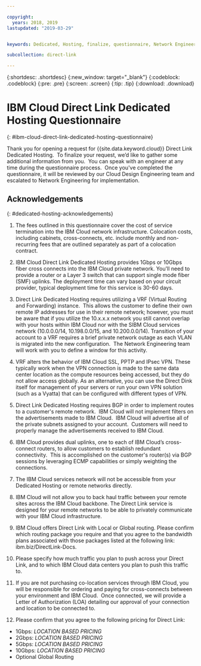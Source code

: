 ```yaml
---

copyright:
  years: 2018, 2019
lastupdated: "2019-03-29"


keywords: Dedicated, Hosting, finalize, questionnaire, Network Engineering, billing, fees, VRF, BGP, ticket, cross-connects, datacenters, data, center, backhaul, single mode, single-mode, fiber, Letter of Authorization, LOA, contract

subcollection: direct-link

---
```


{:shortdesc: .shortdesc}
{:new_window: target="_blank"}
{:codeblock: .codeblock}
{:pre: .pre}
{:screen: .screen}
{:tip: .tip}
{:download: .download}

# IBM Cloud Direct Link Dedicated Hosting Questionnaire
{: #ibm-cloud-direct-link-dedicated-hosting-questionnaire}

Thank you for opening a request for {{site.data.keyword.cloud}} Direct Link Dedicated Hosting.  To finalize your request, we’d like to gather some additional information from you.  You can speak with an engineer at any time during the questionnaire process.  Once you've completed the questionnaire, it will be reviewed by our Cloud Design Engineering team and escalated to Network Engineering for implementation.

## Acknowledgements
{: #dedicated-hosting-acknowledgements}

1. The fees outlined in this questionnaire cover the cost of service termination into the IBM Cloud network infrastructure. Colocation costs, including cabinets, cross-connects, etc. include monthly and non-recurring fees that are outlined separately as part of a colocation contract.

2. IBM Cloud Direct Link Dedicated Hosting provides 1Gbps or 10Gbps fiber cross connects into the IBM Cloud private network. You'll need to provide a router or a Layer 3 switch that can support single mode fiber (SMF) uplinks. The deployment time can vary based on your circuit provider, typical deployment time for this service is 30-60 days.

3. Direct Link Dedicated Hosting requires utilizing a VRF (Virtual Routing and Forwarding) instance.  This allows the customer to define their own remote IP addresses for use in their remote network; however, you must be aware that if you utilize the 10.x.x.x network you still cannot overlap with your hosts within IBM Cloud nor with the SIBM Cloud services network (10.0.0.0/14, 10.198.0.0/15, and 10.200.0.0/14). Transition of your account to a VRF requires a brief private network outage as each VLAN is migrated into the new configuration.  The Network Engineering team will work with you to define a window for this activity.

4. VRF alters the behavior of IBM Cloud SSL, PPTP and IPsec VPN. These typically work when the VPN connection is made to the same data center location as the compute resources being accessed, but they do not allow access globally.  As an alternative, you can use the Direct Dink itself for management of your servers or run your own VPN solution (such as a Vyatta) that can be configured with different types of VPN.  

5. Direct Link Dedicated Hosting requires BGP in order to implement routes to a customer's remote network.  IBM Cloud will not implement filters on the advertisements made to IBM Cloud.  IBM Cloud will advertise all of the private subnets assigned to your account.  Customers will need to properly manage the advertisements received to IBM Cloud.

6. IBM Cloud provides dual uplinks, one to each of IBM Cloud’s cross-connect routers, to allow customers to establish redundant connectivity.  This is accomplished on the customer's router(s) via BGP sessions by leveraging ECMP capabilities or simply weighting the connections.

7. The IBM Cloud services network will not be accessible from your Dedicated Hosting or remote networks directly.

8. IBM Cloud will not allow you to back haul traffic between your remote sites across the IBM Cloud backbone. The Direct Link service is designed for your remote networks to be able to privately communicate with your IBM Cloud infrastructure.

9. IBM Cloud offers Direct Link with Local or Global routing. Please confirm which routing package you require and that you agree to the bandwidth plans associated with those packages listed at the following link: ibm.biz/DirectLink-Docs.

10. Please specify how much traffic you plan to push across your Direct Link, and to which IBM Cloud data centers you plan to push this traffic to.

11. If you are not purchasing co-location services through IBM Cloud, you will be responsible for ordering and paying for cross-connects between your environment and IBM Cloud.  Once connected, we will provide a Letter of Authorization (LOA) detailing our approval of your connection and location to be connected to.

12. Please confirm that you agree to the following pricing for Direct Link:
 * 1Gbps: _LOCATION BASED PRICING_ 
 * 2Gbps: _LOCATION BASED PRICING_
 * 5Gbps: _LOCATION BASED PRICING_
 * 10Gbps: _LOCATION BASED PRICING_
 * Optional Global Routing
